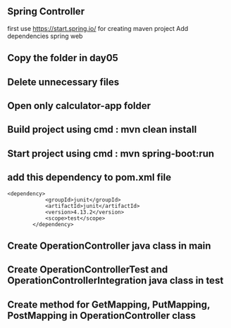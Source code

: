 ## Spring Controller
first use https://start.spring.io/ for creating maven project
Add dependencies spring web

## Copy the folder in day05
## Delete unnecessary files
## Open only calculator-app folder
## Build project using cmd : mvn clean install
## Start project using cmd : mvn spring-boot:run

## add this dependency to pom.xml file
````````````````````````````````````````````  
<dependency>
			<groupId>junit</groupId>
			<artifactId>junit</artifactId>
			<version>4.13.2</version>
			<scope>test</scope>
		</dependency>
````````````````````````````````````````````
## Create OperationController java class in main
## Create OperationControllerTest and OperationControllerIntegration java class in test 
## Create method for GetMapping, PutMapping, PostMapping in OperationController class
## 